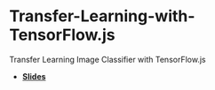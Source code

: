 # Transfer-Learning-with-TensorFlow.js
Transfer Learning Image Classifier with TensorFlow.js

- [**Slides**](https://kostasx.github.io/Transfer-Learning-with-TensorFlow.js/)
